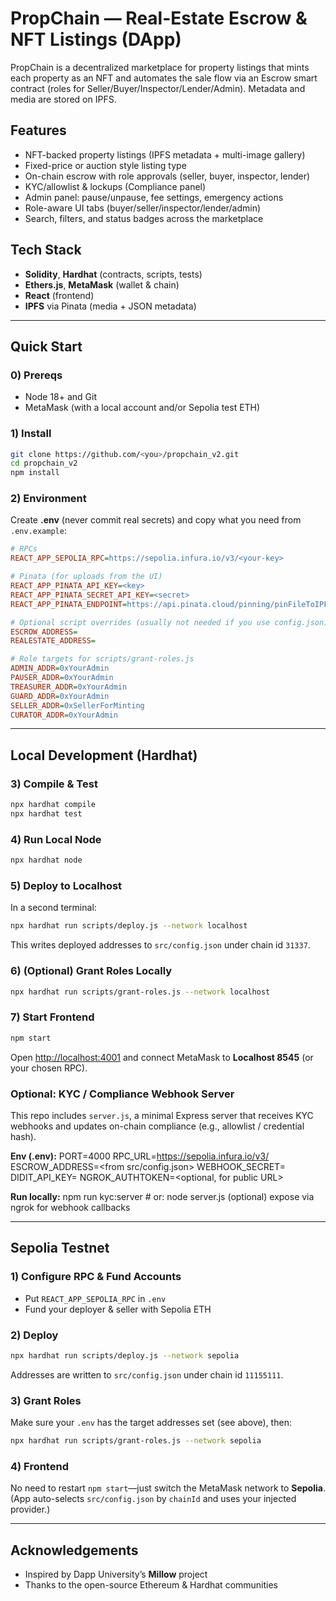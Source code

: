 # PropChain — Real-Estate Escrow & NFT Listings (DApp)

PropChain is a decentralized marketplace for property listings that mints each property as an NFT and automates the sale flow via an Escrow smart contract (roles for Seller/Buyer/Inspector/Lender/Admin). Metadata and media are stored on IPFS.

## Features

* NFT-backed property listings (IPFS metadata + multi-image gallery)
* Fixed-price or auction style listing type
* On-chain escrow with role approvals (seller, buyer, inspector, lender)
* KYC/allowlist & lockups (Compliance panel)
* Admin panel: pause/unpause, fee settings, emergency actions
* Role-aware UI tabs (buyer/seller/inspector/lender/admin)
* Search, filters, and status badges across the marketplace

## Tech Stack

* **Solidity**, **Hardhat** (contracts, scripts, tests)
* **Ethers.js**, **MetaMask** (wallet & chain)
* **React** (frontend)
* **IPFS** via Pinata (media + JSON metadata)

---

## Quick Start

### 0) Prereqs

* Node 18+ and Git
* MetaMask (with a local account and/or Sepolia test ETH)

### 1) Install

```bash
git clone https://github.com/<you>/propchain_v2.git
cd propchain_v2
npm install
```

### 2) Environment

Create **.env** (never commit real secrets) and copy what you need from `.env.example`:

```ini
# RPCs
REACT_APP_SEPOLIA_RPC=https://sepolia.infura.io/v3/<your-key>

# Pinata (for uploads from the UI)
REACT_APP_PINATA_API_KEY=<key>
REACT_APP_PINATA_SECRET_API_KEY=<secret>
REACT_APP_PINATA_ENDPOINT=https://api.pinata.cloud/pinning/pinFileToIPFS

# Optional script overrides (usually not needed if you use config.json)
ESCROW_ADDRESS=
REALESTATE_ADDRESS=

# Role targets for scripts/grant-roles.js
ADMIN_ADDR=0xYourAdmin
PAUSER_ADDR=0xYourAdmin
TREASURER_ADDR=0xYourAdmin
GUARD_ADDR=0xYourAdmin
SELLER_ADDR=0xSellerForMinting
CURATOR_ADDR=0xYourAdmin
```

---

## Local Development (Hardhat)

### 3) Compile & Test

```bash
npx hardhat compile
npx hardhat test
```

### 4) Run Local Node

```bash
npx hardhat node
```

### 5) Deploy to Localhost

In a second terminal:

```bash
npx hardhat run scripts/deploy.js --network localhost
```

This writes deployed addresses to `src/config.json` under chain id `31337`.

### 6) (Optional) Grant Roles Locally

```bash
npx hardhat run scripts/grant-roles.js --network localhost
```

### 7) Start Frontend

```bash
npm start
```

Open [http://localhost:4001](http://localhost:4001) and connect MetaMask to **Localhost 8545** (or your chosen RPC).

### Optional: KYC / Compliance Webhook Server

This repo includes `server.js`, a minimal Express server that receives KYC webhooks
and updates on-chain compliance (e.g., allowlist / credential hash).

**Env (.env):**
PORT=4000
RPC_URL=https://sepolia.infura.io/v3/<key>
ESCROW_ADDRESS=<from src/config.json>
WEBHOOK_SECRET=<from KYC provider>
DIDIT_API_KEY=<if you call their API>
NGROK_AUTHTOKEN=<optional, for public URL>

**Run locally:**
npm run kyc:server         # or: node server.js
(optional) expose via ngrok for webhook callbacks

---

## Sepolia Testnet

### 1) Configure RPC & Fund Accounts

* Put `REACT_APP_SEPOLIA_RPC` in `.env`
* Fund your deployer & seller with Sepolia ETH

### 2) Deploy

```bash
npx hardhat run scripts/deploy.js --network sepolia
```

Addresses are written to `src/config.json` under chain id `11155111`.

### 3) Grant Roles

Make sure your `.env` has the target addresses set (see above), then:

```bash
npx hardhat run scripts/grant-roles.js --network sepolia
```

### 4) Frontend

No need to restart `npm start`—just switch the MetaMask network to **Sepolia**.
(App auto-selects `src/config.json` by `chainId` and uses your injected provider.)

---

## Acknowledgements

* Inspired by Dapp University’s **Millow** project
* Thanks to the open-source Ethereum & Hardhat communities

